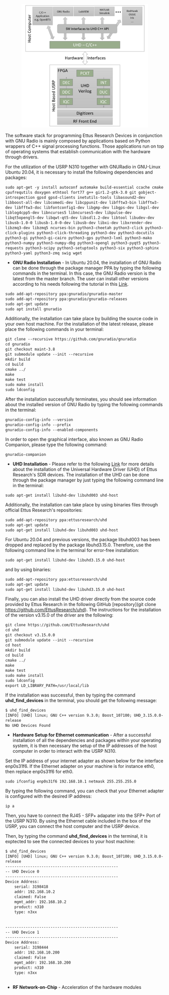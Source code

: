 <p align="center">
<img alt="Flow" src="https://github.com/jracevedob/Post-Shannon-SDR/blob/dev/Installation/Uhd_GNURADIO.png" width="400">
</p>

The software stack for programming Ettus Research Devices in conjunction with GNU Radio is mainly composed by applications based on Python wrappers of C++ signal processing functions. Those applications run on top of operating systems that establish communication with the hardware through drivers.

For the utilization of the USRP N310 together with GNURadio in GNU-Linux Ubuntu 20.04, it is necessary to install the following dependencies and packages:

```
sudo apt-get -y install autoconf automake build-essential ccache cmake cpufrequtils doxygen ethtool fort77 g++ gir1.2-gtk-3.0 git gobject-introspection gpsd gpsd-clients inetutils-tools libasound2-dev libboost-all-dev libcomedi-dev libcppunit-dev libfftw3-bin libfftw3-dev libfftw3-doc libfontconfig1-dev libgmp-dev libgps-dev libgsl-dev liblog4cpp5-dev libncurses5 libncurses5-dev libpulse-dev libqt5opengl5-dev libqwt-qt5-dev libsdl1.2-dev libtool libudev-dev libusb-1.0-0 libusb-1.0-0-dev libusb-dev libxi-dev libxrender-dev libzmq3-dev libzmq5 ncurses-bin python3-cheetah python3-click python3-click-plugins python3-click-threading python3-dev python3-docutils python3-gi python3-gi-cairo python3-gps python3-lxml python3-mako python3-numpy python3-numpy-dbg python3-opengl python3-pyqt5 python3-requests python3-scipy python3-setuptools python3-six python3-sphinx python3-yaml python3-zmq swig wget
```

* **GNU Radio Installation** -  In Ubuntu 20.04, the installation of GNU Radio can be done through the package manager PPA by typing the following commands in the terminal. In this case, the GNU Radio version is the latest from the master branch. The user can install other versions according to his needs following the tutorial in this [Link](https://wiki.gnuradio.org/index.php/InstallingGR).

```
sudo add-apt-repository ppa:gnuradio/gnuradio-master
sudo add-apt-repository ppa:gnuradio/gnuradio-releases
sudo apt-get update
sudo apt install gnuradio
```

Additionally, the installation can take place by building the source code in your own host machine. For the installation of the latest release, please place the following commands in your terminal:

```
git clone --recursive https://github.com/gnuradio/gnuradio
cd gnuradio
git checkout maint-3.8
git submodule update --init --recursive
mkdir build
cd build
cmake ../
make
make test
sudo make install
sudo ldconfig
```

After the installation successfully terminates, you should see information about the installed version of GNU Radio by typing the following commands in the terminal:
```
gnuradio-config-info --version
gnuradio-config-info --prefix
gnuradio-config-info --enabled-components
```

In order to open the graphical interface, also known as GNU Radio Companion, please type the following command:

```
gnuradio-companion
```


* **UHD Installation** - Please refer to the following [Link](https://files.ettus.com/manual/page_install.html) for more details about the installation of the Universal Hardware Driver (UHD) of Ettus Research's SDR devices. The installation of the UHD can be done through the package manager by just typing the following command line in the terminal:

```
sudo apt-get install libuhd-dev libuhd003 uhd-host
```

Additionally, the installation can take place by using binaries files through official Ettus Research's repositories:

```
sudo add-apt-repository ppa:ettusresearch/uhd
sudo apt-get update
sudo apt-get install libuhd-dev libuhd003 uhd-host
```

For Ubuntu 20.04 and previous versions, the package libuhd003 has been dropped and replaced by the package libuhd3.15.0. Therefore, use the following command line in the terminal for error-free installation:

```
sudo apt-get install libuhd-dev libuhd3.15.0 uhd-host
```

and by using binaries:

```
sudo add-apt-repository ppa:ettusresearch/uhd
sudo apt-get update
sudo apt-get install libuhd-dev libuhd3.15.0 uhd-host
```

Finally, you can also install the UHD driver directly from the source code provided by Ettus Research in the following GitHub [repository](git clone https://github.com/EttusResearch/uhd). The instructions for the installation of the version v3.15.0 of the driver are the following:

```
git clone https://github.com/EttusResearch/uhd
cd uhd
git checkout v3.15.0.0
git submodule update --init --recursive
cd host
mkdir build
cd build
cmake ../
make
make test
sudo make install
sudo ldconfig
export LD_LIBRARY_PATH=/usr/local/lib
```

If the installation was successful, then by typing the command **uhd_find_devices** in the terminal, you should get the following message:

```
$ uhd_find_devices
[INFO] [UHD] linux; GNU C++ version 9.3.0; Boost_107100; UHD_3.15.0.0-release
No UHD Devices Found
```

* **Hardware Setup for Ethernet communication** - After a successful installation of all the dependencies and packages within your operating system, it is then necessary the setup of the IP addresses of the host computer in order to interact with the USRP N310. 

Set the IP address of your internet adapter as shown below for the interface enp0s31f6. If the Ethernet adapter on your machine is for instance eth0, then replace enp0s31f6 for eth0.

```
sudo ifconfig enp0s31f6 192.168.10.1 netmask 255.255.255.0
```

By typing the following command, you can check that your Ethernet adapter is configured with the desired IP address:

```
ip a
```
Then, you have to connect the RJ45 - SFP+ adapater into the SFP+ Port of the USRP N310. By using the Ethernet cable included in the box of the USRP, you can connect the host computer and the USRP device.

Then, by typing the command **uhd_find_devices** in the terminal, it is exptected to see the connected devices to your host machine:

``` 
$ uhd_find_devices 
[INFO] [UHD] linux; GNU C++ version 9.3.0; Boost_107100; UHD_3.15.0.0-release
--------------------------------------------------
-- UHD Device 0
--------------------------------------------------
Device Address:
    serial: 3198418
    addr: 192.168.10.2
    claimed: False
    mgmt_addr: 192.168.10.2
    product: n310
    type: n3xx


--------------------------------------------------
-- UHD Device 1
--------------------------------------------------
Device Address:
    serial: 3198444
    addr: 192.168.10.200
    claimed: False
    mgmt_addr: 192.168.10.200
    product: n310
    type: n3xx


```


* **RF Network-on-Chip** - Acceleration of the hardware modules 
